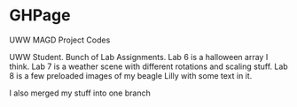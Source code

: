 # GHPage
UWW MAGD Project Codes

UWW Student.
 Bunch of Lab Assignments.
 Lab 6 is a halloween array I think.
 Lab 7 is a weather scene with different rotations and scaling stuff.
 Lab 8 is a few preloaded images of my beagle Lilly with some text in it.

 I also merged my stuff into one branch
